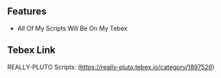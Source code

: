 ## Features
* All Of My Scripts Will Be On My Tebex

## Tebex Link

REALLY-PLUTO Scripts: (https://really-pluto.tebex.io/category/1897526)



